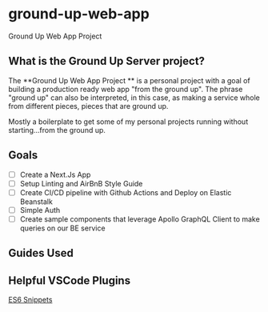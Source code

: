 # ground-up-web-app
Ground Up Web App Project

## What is the Ground Up Server project?
The **Ground Up Web App Project ** is a personal project with a goal of building a production ready web app "from the ground up". The phrase "ground up" can also be interpreted, in this case, as making a service whole from different pieces, pieces that are ground up. 

Mostly a boilerplate to get some of my personal projects running without starting...from the ground up.

## Goals
- [ ] Create a Next.Js App
- [ ] Setup Linting and AirBnB Style Guide
- [ ] Create CI/CD pipeline with Github Actions and Deploy on Elastic Beanstalk
- [ ] Simple Auth
- [ ] Create sample components that leverage Apollo GraphQL Client to make queries on our BE service

## Guides Used


## Helpful VSCode Plugins
[ES6 Snippets](https://marketplace.visualstudio.com/items?itemName=xabikos.JavaScriptSnippets)
